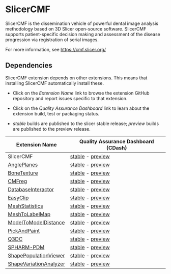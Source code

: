 # SlicerCMF

SlicerCMF is the dissemination vehicle of powerful dental image analysis methodology based on 3D Slicer open-source software. SlicerCMF supports patient-specific decision making and assessment of the disease progression via registration of serial images.

For more information, see https://cmf.slicer.org/

## Dependencies

SlicerCMF extension depends on other extensions. This means that installing SlicerCMF automatically
install these.

* Click on the _Extension Name_ link to browse the extension GitHub repository and report issues
  specific to that extension.

* Click on the _Quality Assurance Dashboard_ link to learn about the extension
  build, test or packaging status.
  
* *stable* builds are published to the slicer stable release; *preview* builds are published to the preview release.

| Extension Name                   | Quality Assurance Dashboard (CDash)                               |
|----------------------------------|-------------------------------------------------------------------|
| SlicerCMF                        | [stable][cdash-SlicerCMF]    - [preview][cdash-prev-SlicerCMF]    |
| [AnglePlanes][gh-AnglePlanes]    | [stable][cdash-AnglePlanes]  - [preview][cdash-prev-AnglePlanes]  |
| [BoneTexture][gh-BoneTexture]    | [stable][cdash-BoneTexture]  - [preview][cdash-prev-BoneTexture]  |
| [CMFreg][gh-CMFreg]              | [stable][cdash-CMFreg]       - [preview][cdash-prev-CMFreg]       |
| [DatabaseInteractor][gh-DB]      | [stable][cdash-DB]           - [preview][cdash-prev-DB]           |
| [EasyClip][gh-EasyClip]          | [stable][cdash-EasyClip]     - [preview][cdash-prev-EasyClip]     |
| [MeshStatistics][gh-MeshStats]   | [stable][cdash-MeshStats]    - [preview][cdash-prev-MeshStats]    |
| [MeshToLabelMap][gh-M2LM]        | [stable][cdash-M2LM]         - [preview][cdash-prev-M2LM]         |
| [ModelToModelDistance][gh-M2MD]  | [stable][cdash-M2MD]         - [preview][cdash-prev-M2MD]         |
| [PickAndPaint][gh-PickAndPaint]  | [stable][cdash-PickAndPaint] - [preview][cdash-prev-PickAndPaint] |
| [Q3DC][gh-Q3DC]                  | [stable][cdash-Q3DC]         - [preview][cdash-prev-Q3DC]         |
| [SPHARM-PDM][gh-SPHARM-PDM]      | [stable][cdash-SPHARM-PDM]   - [preview][cdash-prev-SPHARM-PDM]   |
| [ShapePopulationViewer][gh-SPV]  | [stable][cdash-SPV]          - [preview][cdash-prev-SPV]          |
| [ShapeVariationAnalyzer][gh-SVA] | [stable][cdash-SVA]          - [preview][cdash-prev-SVA]          |

[gh-AnglePlanes]: https://github.com/DCBIA-OrthoLab/AnglePlanes-Extension
[gh-BoneTexture]: https://github.com/Kitware/BoneTextureExtension
[gh-CMFreg]: https://github.com/DCBIA-OrthoLab/CMFreg
[gh-DB]: https://github.com/DCBIA-OrthoLab/DatabaseInteractorExtension
[gh-EasyClip]: https://github.com/DCBIA-OrthoLab/EasyClip-Extension
[gh-MeshStats]: https://github.com/DCBIA-OrthoLab/MeshStatisticsExtension
[gh-M2LM]: https://github.com/NIRALUser/MeshToLabelMap
[gh-M2MD]: https://github.com/NIRALUser/3DMetricTools
[gh-PickAndPaint]: https://github.com/DCBIA-OrthoLab/PickAndPaintExtension
[gh-Q3DC]: https://github.com/DCBIA-OrthoLab/Q3DCExtension
[gh-SPHARM-PDM]: https://github.com/NIRALUser/SPHARM-PDM
[gh-SPV]: https://github.com/NIRALUser/ShapePopulationViewer
[gh-SVA]: https://github.com/DCBIA-OrthoLab/ShapeVariationAnalyzer

[cdash-SlicerCMF]: http://slicer.cdash.org/index.php?project=Slicer4&filtercount=1&showfilters=1&field1=buildname&compare1=63&value1=SlicerCMF
[cdash-AnglePlanes]: http://slicer.cdash.org/index.php?project=Slicer4&filtercount=1&showfilters=1&field1=buildname&compare1=63&value1=AnglePlanesExtension
[cdash-BoneTexture]: http://slicer.cdash.org/index.php?project=Slicer4&filtercount=1&showfilters=1&field1=buildname&compare1=63&value1=BoneTexture
[cdash-CMFreg]: http://slicer.cdash.org/index.php?project=Slicer4&filtercount=1&showfilters=1&field1=buildname&compare1=63&value1=CMFreg
[cdash-DB]: http://slicer.cdash.org/index.php?project=Slicer4&filtercount=1&showfilters=1&field1=buildname&compare1=63&value1=DatabaseInteractor
[cdash-EasyClip]: http://slicer.cdash.org/index.php?project=Slicer4&filtercount=1&showfilters=1&field1=buildname&compare1=63&value1=EasyClip
[cdash-MeshStats]: http://slicer.cdash.org/index.php?project=Slicer4&filtercount=1&showfilters=1&field1=buildname&compare1=63&value1=MeshStatisticsExtension
[cdash-M2LM]: http://slicer.cdash.org/index.php?project=Slicer4&filtercount=1&showfilters=1&field1=buildname&compare1=63&value1=MeshToLabelMap
[cdash-M2MD]: http://slicer.cdash.org/index.php?project=Slicer4&filtercount=1&showfilters=1&field1=buildname&compare1=63&value1=ModelToModelDistance
[cdash-PickAndPaint]: http://slicer.cdash.org/index.php?project=Slicer4&filtercount=1&showfilters=1&field1=buildname&compare1=63&value1=PickAndPaintExtension
[cdash-Q3DC]: http://slicer.cdash.org/index.php?project=Slicer4&filtercount=1&showfilters=1&field1=buildname&compare1=63&value1=Q3DC
[cdash-SPHARM-PDM]: http://slicer.cdash.org/index.php?project=Slicer4&filtercount=1&showfilters=1&field1=buildname&compare1=63&value1=SPHARM-PDM
[cdash-SPV]: http://slicer.cdash.org/index.php?project=Slicer4&filtercount=1&showfilters=1&field1=buildname&compare1=63&value1=ShapePopulationViewer
[cdash-SVA]: http://slicer.cdash.org/index.php?project=Slicer4&filtercount=1&showfilters=1&field1=buildname&compare1=63&value1=ShapeVariationAnalyzer

[cdash-prev-SlicerCMF]: http://slicer.cdash.org/index.php?project=SlicerPreview&filtercount=1&showfilters=1&field1=buildname&compare1=63&value1=SlicerCMF
[cdash-prev-AnglePlanes]: http://slicer.cdash.org/index.php?project=SlicerPreview&filtercount=1&showfilters=1&field1=buildname&compare1=63&value1=AnglePlanesExtension
[cdash-prev-BoneTexture]: http://slicer.cdash.org/index.php?project=SlicerPreview&filtercount=1&showfilters=1&field1=buildname&compare1=63&value1=BoneTexture
[cdash-prev-CMFreg]: http://slicer.cdash.org/index.php?project=SlicerPreview&filtercount=1&showfilters=1&field1=buildname&compare1=63&value1=CMFreg
[cdash-prev-DB]: http://slicer.cdash.org/index.php?project=SlicerPreview&filtercount=1&showfilters=1&field1=buildname&compare1=63&value1=DatabaseInteractor
[cdash-prev-EasyClip]: http://slicer.cdash.org/index.php?project=SlicerPreview&filtercount=1&showfilters=1&field1=buildname&compare1=63&value1=EasyClip
[cdash-prev-MeshStats]: http://slicer.cdash.org/index.php?project=SlicerPreview&filtercount=1&showfilters=1&field1=buildname&compare1=63&value1=MeshStatisticsExtension
[cdash-prev-M2LM]: http://slicer.cdash.org/index.php?project=SlicerPreview&filtercount=1&showfilters=1&field1=buildname&compare1=63&value1=MeshToLabelMap
[cdash-prev-M2MD]: http://slicer.cdash.org/index.php?project=SlicerPreview&filtercount=1&showfilters=1&field1=buildname&compare1=63&value1=ModelToModelDistance
[cdash-prev-PickAndPaint]: http://slicer.cdash.org/index.php?project=SlicerPreview&filtercount=1&showfilters=1&field1=buildname&compare1=63&value1=PickAndPaintExtension
[cdash-prev-Q3DC]: http://slicer.cdash.org/index.php?project=SlicerPreview&filtercount=1&showfilters=1&field1=buildname&compare1=63&value1=Q3DC
[cdash-prev-SPHARM-PDM]: http://slicer.cdash.org/index.php?project=SlicerPreview&filtercount=1&showfilters=1&field1=buildname&compare1=63&value1=SPHARM-PDM
[cdash-prev-SPV]: http://slicer.cdash.org/index.php?project=SlicerPreview&filtercount=1&showfilters=1&field1=buildname&compare1=63&value1=ShapePopulationViewer
[cdash-prev-SVA]: http://slicer.cdash.org/index.php?project=SlicerPreview&filtercount=1&showfilters=1&field1=buildname&compare1=63&value1=ShapeVariationAnalyzer
